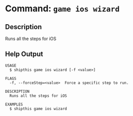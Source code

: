 # Command: `game ios wizard`

## Description

Runs all the steps for iOS

## Help Output

```
USAGE
  $ shipthis game ios wizard [-f <value>]

FLAGS
  -f, --forceStep=<value>  Force a specific step to run.

DESCRIPTION
  Runs all the steps for iOS

EXAMPLES
  $ shipthis game ios wizard
```